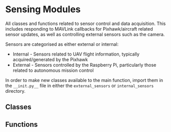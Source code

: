 # Sensing Modules

All classes and functions related to sensor control and data acquisition. This includes responding to MAVLink callbacks for Pixhawk/aircraft related sensor updates, as well as controlling external sensors such as the camera.

Sensors are categorised as either external or internal:
* Internal - Sensors related to UAV flight information, typically acquired/generated by the Pixhawk
* External - Sensors controlled by the Raspberry Pi, particularly those related to autonomous mission control

In order to make new classes available to the main function, import them in the `__init.py__` file in either the `external_sensors` or `internal_sensors` directory.

## Classes

## Functions